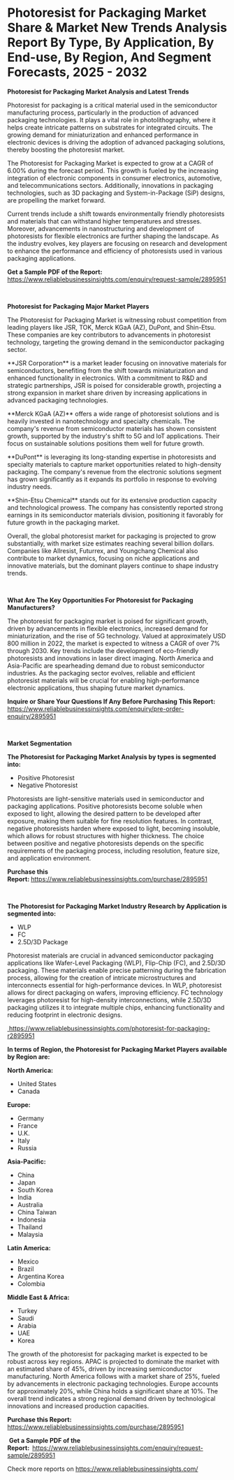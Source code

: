 <p><h1>Photoresist for Packaging Market Share & Market New Trends Analysis Report By Type, By Application, By End-use, By Region, And Segment Forecasts, 2025 - 2032</h1></p><p><strong>Photoresist for Packaging Market Analysis and Latest Trends</strong></p>
<p><p>Photoresist for packaging is a critical material used in the semiconductor manufacturing process, particularly in the production of advanced packaging technologies. It plays a vital role in photolithography, where it helps create intricate patterns on substrates for integrated circuits. The growing demand for miniaturization and enhanced performance in electronic devices is driving the adoption of advanced packaging solutions, thereby boosting the photoresist market.</p><p>The Photoresist for Packaging Market is expected to grow at a CAGR of 6.00% during the forecast period. This growth is fueled by the increasing integration of electronic components in consumer electronics, automotive, and telecommunications sectors. Additionally, innovations in packaging technologies, such as 3D packaging and System-in-Package (SiP) designs, are propelling the market forward. </p><p>Current trends include a shift towards environmentally friendly photoresists and materials that can withstand higher temperatures and stresses. Moreover, advancements in nanostructuring and development of photoresists for flexible electronics are further shaping the landscape. As the industry evolves, key players are focusing on research and development to enhance the performance and efficiency of photoresists used in various packaging applications.</p></p>
<p><strong>Get a Sample PDF of the Report:&nbsp;</strong> <a href="https://www.reliablebusinessinsights.com/enquiry/request-sample/2895951?utm_campaign=3259&utm_medium=2&utm_source=Github&utm_content=ia&utm_term=15032025&utm_id=photoresist-for-packaging">https://www.reliablebusinessinsights.com/enquiry/request-sample/2895951</a></p>
<p>&nbsp;</p>
<p><strong>Photoresist for Packaging Major Market Players</strong></p>
<p><p>The Photoresist for Packaging Market is witnessing robust competition from leading players like JSR, TOK, Merck KGaA (AZ), DuPont, and Shin-Etsu. These companies are key contributors to advancements in photoresist technology, targeting the growing demand in the semiconductor packaging sector.</p><p>**JSR Corporation** is a market leader focusing on innovative materials for semiconductors, benefiting from the shift towards miniaturization and enhanced functionality in electronics. With a commitment to R&D and strategic partnerships, JSR is poised for considerable growth, projecting a strong expansion in market share driven by increasing applications in advanced packaging technologies.</p><p>**Merck KGaA (AZ)** offers a wide range of photoresist solutions and is heavily invested in nanotechnology and specialty chemicals. The company's revenue from semiconductor materials has shown consistent growth, supported by the industry's shift to 5G and IoT applications. Their focus on sustainable solutions positions them well for future growth.</p><p>**DuPont** is leveraging its long-standing expertise in photoresists and specialty materials to capture market opportunities related to high-density packaging. The company's revenue from the electronic solutions segment has grown significantly as it expands its portfolio in response to evolving industry needs.</p><p>**Shin-Etsu Chemical** stands out for its extensive production capacity and technological prowess. The company has consistently reported strong earnings in its semiconductor materials division, positioning it favorably for future growth in the packaging market.</p><p>Overall, the global photoresist market for packaging is projected to grow substantially, with market size estimates reaching several billion dollars. Companies like Allresist, Futurrex, and Youngchang Chemical also contribute to market dynamics, focusing on niche applications and innovative materials, but the dominant players continue to shape industry trends.</p></p>
<p>&nbsp;</p>
<p><strong>What Are The Key Opportunities For Photoresist for Packaging Manufacturers?</strong></p>
<p><p>The photoresist for packaging market is poised for significant growth, driven by advancements in flexible electronics, increased demand for miniaturization, and the rise of 5G technology. Valued at approximately USD 800 million in 2022, the market is expected to witness a CAGR of over 7% through 2030. Key trends include the development of eco-friendly photoresists and innovations in laser direct imaging. North America and Asia-Pacific are spearheading demand due to robust semiconductor industries. As the packaging sector evolves, reliable and efficient photoresist materials will be crucial for enabling high-performance electronic applications, thus shaping future market dynamics.</p></p>
<p><strong>Inquire or Share Your Questions If Any Before Purchasing This Report:</strong> <a href="https://www.reliablebusinessinsights.com/enquiry/pre-order-enquiry/2895951?utm_campaign=3259&utm_medium=2&utm_source=Github&utm_content=ia&utm_term=15032025&utm_id=photoresist-for-packaging">https://www.reliablebusinessinsights.com/enquiry/pre-order-enquiry/2895951</a></p>
<p>&nbsp;</p>
<p><strong>Market Segmentation</strong></p>
<p><strong>The Photoresist for Packaging Market Analysis by types is segmented into:</strong></p>
<p><ul><li>Positive Photoresist</li><li>Negative Photoresist</li></ul></p>
<p><p>Photoresists are light-sensitive materials used in semiconductor and packaging applications. Positive photoresists become soluble when exposed to light, allowing the desired pattern to be developed after exposure, making them suitable for fine resolution features. In contrast, negative photoresists harden where exposed to light, becoming insoluble, which allows for robust structures with higher thickness. The choice between positive and negative photoresists depends on the specific requirements of the packaging process, including resolution, feature size, and application environment.</p></p>
<p><strong>Purchase this Report:&nbsp;</strong><a href="https://www.reliablebusinessinsights.com/purchase/2895951?utm_campaign=3259&utm_medium=2&utm_source=Github&utm_content=ia&utm_term=15032025&utm_id=photoresist-for-packaging">https://www.reliablebusinessinsights.com/purchase/2895951</a></p>
<p>&nbsp;</p>
<p><strong>The Photoresist for Packaging Market Industry Research by Application is segmented into:</strong></p>
<p><ul><li>WLP</li><li>FC</li><li>2.5D/3D Package</li></ul></p>
<p><p>Photoresist materials are crucial in advanced semiconductor packaging applications like Wafer-Level Packaging (WLP), Flip-Chip (FC), and 2.5D/3D packaging. These materials enable precise patterning during the fabrication process, allowing for the creation of intricate microstructures and interconnects essential for high-performance devices. In WLP, photoresist allows for direct packaging on wafers, improving efficiency. FC technology leverages photoresist for high-density interconnections, while 2.5D/3D packaging utilizes it to integrate multiple chips, enhancing functionality and reducing footprint in electronic designs.</p></p>
<p><a href="https://www.reliablebusinessinsights.com/photoresist-for-packaging-r2895951?utm_campaign=3259&utm_medium=2&utm_source=Github&utm_content=ia&utm_term=15032025&utm_id=photoresist-for-packaging">&nbsp;https://www.reliablebusinessinsights.com/photoresist-for-packaging-r2895951</a></p>
<p><strong>In terms of Region, the Photoresist for Packaging Market Players available by Region are:</strong></p>
<p>
    <p> <strong> North America: </strong>
        <ul>
            <li>United States</li>
            <li>Canada</li>
        </ul>
        </p> 
    <p> <strong> Europe: </strong>
        <ul>
            <li>Germany</li>
            <li>France</li>
            <li>U.K.</li>
            <li>Italy</li>
            <li>Russia</li>
        </ul>
        </p> 
    <p> <strong> Asia-Pacific: </strong>
        <ul>
            <li>China</li>
            <li>Japan</li>
            <li>South Korea</li>
            <li>India</li>
            <li>Australia</li>
            <li>China Taiwan</li>
            <li>Indonesia</li>
            <li>Thailand</li>
            <li>Malaysia</li>
        </ul>
        </p> 
    <p> <strong> Latin America: </strong>
        <ul>
            <li>Mexico</li>
            <li>Brazil</li>
            <li>Argentina Korea</li>
            <li>Colombia</li>
        </ul>
        </p> 
    <p> <strong> Middle East & Africa: </strong>
        <ul>
            <li>Turkey</li>
            <li>Saudi</li>
            <li>Arabia</li>
            <li>UAE</li>
            <li>Korea</li>
        </ul>
    </p>
    </p>
<p><p>The growth of the photoresist for packaging market is expected to be robust across key regions. APAC is projected to dominate the market with an estimated share of 45%, driven by increasing semiconductor manufacturing. North America follows with a market share of 25%, fueled by advancements in electronic packaging technologies. Europe accounts for approximately 20%, while China holds a significant share at 10%. The overall trend indicates a strong regional demand driven by technological innovations and increased production capacities.</p></p>
<p><strong>Purchase this Report: </strong><a href="https://www.reliablebusinessinsights.com/purchase/2895951?utm_campaign=3259&utm_medium=2&utm_source=Github&utm_content=ia&utm_term=15032025&utm_id=photoresist-for-packaging">https://www.reliablebusinessinsights.com/purchase/2895951</a></p>
<p>&nbsp;<strong>Get a Sample PDF of the Report:&nbsp;&nbsp;</strong><a href="https://www.reliablebusinessinsights.com/enquiry/request-sample/2895951?utm_campaign=3259&utm_medium=2&utm_source=Github&utm_content=ia&utm_term=15032025&utm_id=photoresist-for-packaging">https://www.reliablebusinessinsights.com/enquiry/request-sample/2895951</a></p>
<p><strong></strong></p>
<p>Check more reports on <a href="https://www.reliablebusinessinsights.com/?utm_campaign=3259&utm_medium=2&utm_source=Github&utm_content=ia&utm_term=15032025&utm_id=photoresist-for-packaging">https://www.reliablebusinessinsights.com/</a></p>